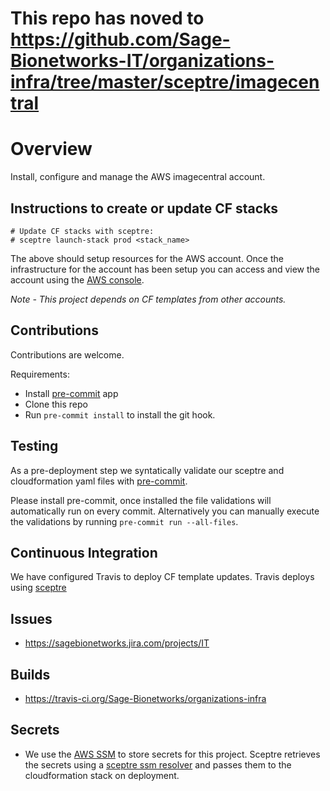 # This repo has noved to https://github.com/Sage-Bionetworks-IT/organizations-infra/tree/master/sceptre/imagecentral


# Overview
Install, configure and manage the AWS imagecentral account.


## Instructions to create or update CF stacks

```
# Update CF stacks with sceptre:
# sceptre launch-stack prod <stack_name>
```

The above should setup resources for the AWS account.  Once the infrastructure
for the account has been setup you can access and view the account using the
[AWS console](https://AWS-account-ID-or-alias.signin.aws.amazon.com/console).

*Note - This project depends on CF templates from other accounts.*

## Contributions
Contributions are welcome.

Requirements:
* Install [pre-commit](https://pre-commit.com/#install) app
* Clone this repo
* Run `pre-commit install` to install the git hook.

## Testing
As a pre-deployment step we syntatically validate our sceptre and
cloudformation yaml files with [pre-commit](https://pre-commit.com).

Please install pre-commit, once installed the file validations will
automatically run on every commit.  Alternatively you can manually
execute the validations by running `pre-commit run --all-files`.

## Continuous Integration
We have configured Travis to deploy CF template updates.  Travis deploys using
[sceptre](https://sceptre.cloudreach.com/latest/about.html)

## Issues
* https://sagebionetworks.jira.com/projects/IT

## Builds
* https://travis-ci.org/Sage-Bionetworks/organizations-infra

## Secrets
* We use the [AWS SSM](https://docs.aws.amazon.com/systems-manager/latest/userguide/systems-manager-paramstore.html)
to store secrets for this project.  Sceptre retrieves the secrets using
a [sceptre ssm resolver](https://github.com/cloudreach/sceptre/tree/v1/contrib/ssm-resolver)
and passes them to the cloudformation stack on deployment.
